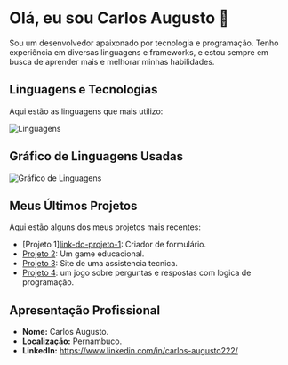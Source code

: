 # Olá, eu sou Carlos Augusto 👋

Sou um desenvolvedor apaixonado por tecnologia e programação. Tenho experiência em diversas linguagens e frameworks, e estou sempre em busca de aprender mais e melhorar minhas habilidades.

## Linguagens e Tecnologias

Aqui estão as linguagens que mais utilizo:

![Linguagens](https://github-readme-stats.vercel.app/api/top-langs/?username=seuusuario&layout=compact&theme=radical)

## Gráfico de Linguagens Usadas

![Gráfico de Linguagens](https://raw.githubusercontent.com/Carlosaugusto222/Carlosaugusto222/main/assets/languages.svg)

## Meus Últimos Projetos

Aqui estão alguns dos meus projetos mais recentes:

- [Projeto 1][link-do-projeto-1](https://github.com/Comunidade-FullDev/form-fulldev): Criador de formulário.
- [Projeto 2]([link-do-projeto-2](https://github.com/Carlosaugusto222/Educational-Programming-Game-for-All-Ages)): Um game educacional.
- [Projeto 3]([link-do-projeto-3](https://github.com/Carlosaugusto222/multicell)): Site de uma assistencia tecnica.
- [Projeto 4]([link-do-projeto-4](https://github.com/Carlosaugusto222/code-quest)): um jogo sobre perguntas e respostas com logica de programação.

## Apresentação Profissional

- **Nome:** Carlos Augusto.
- **Localização:** Pernambuco.
- **LinkedIn:** https://www.linkedin.com/in/carlos-augusto222/


